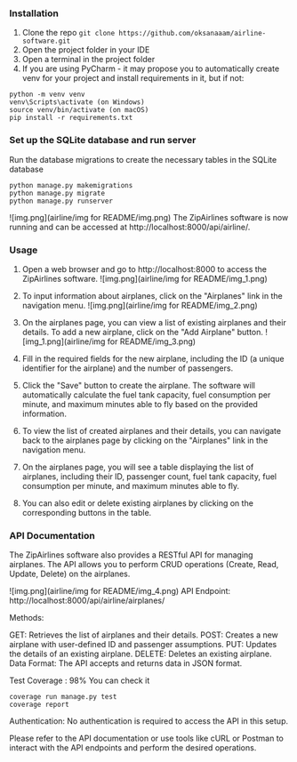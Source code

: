 
### Installation

1. Clone the repo
`git clone https://github.com/oksanaaam/airline-software.git`
2. Open the project folder in your IDE
3. Open a terminal in the project folder
4. If you are using PyCharm - it may propose you to automatically create venv for your project and install requirements in it, but if not:
```
python -m venv venv
venv\Scripts\activate (on Windows)
source venv/bin/activate (on macOS)
pip install -r requirements.txt
```


### Set up the SQLite database and run server
Run the database migrations to create the necessary tables in the SQLite database
```
python manage.py makemigrations
python manage.py migrate
python manage.py runserver
```
![img.png](airline/img for README/img.png)
The ZipAirlines software is now running and can be accessed at http://localhost:8000/api/airline/.


### Usage
1. Open a web browser and go to http://localhost:8000 to access the ZipAirlines software.
![img.png](airline/img for README/img_1.png)
2. To input information about airplanes, click on the "Airplanes" link in the navigation menu.
![img.png](airline/img for README/img_2.png)

3. On the airplanes page, you can view a list of existing airplanes and their details. To add a new airplane, click on the "Add Airplane" button.
![img_1.png](airline/img for README/img_3.png)
4. Fill in the required fields for the new airplane, including the ID (a unique identifier for the airplane) and the number of passengers.

5. Click the "Save" button to create the airplane. The software will automatically calculate the fuel tank capacity, fuel consumption per minute, and maximum minutes able to fly based on the provided information.

6. To view the list of created airplanes and their details, you can navigate back to the airplanes page by clicking on the "Airplanes" link in the navigation menu.

7. On the airplanes page, you will see a table displaying the list of airplanes, including their ID, passenger count, fuel tank capacity, fuel consumption per minute, and maximum minutes able to fly.

8. You can also edit or delete existing airplanes by clicking on the corresponding buttons in the table.

### API Documentation
The ZipAirlines software also provides a RESTful API for managing airplanes. The API allows you to perform CRUD operations (Create, Read, Update, Delete) on the airplanes.

![img.png](airline/img for README/img_4.png)
API Endpoint: http://localhost:8000/api/airline/airplanes/

Methods:

GET: Retrieves the list of airplanes and their details.
POST: Creates a new airplane with user-defined ID and passenger assumptions.
PUT: Updates the details of an existing airplane.
DELETE: Deletes an existing airplane.
Data Format: The API accepts and returns data in JSON format.


Test Coverage : 98%
You can check it 
```
coverage run manage.py test
coverage report
```

Authentication: No authentication is required to access the API in this setup.

Please refer to the API documentation or use tools like cURL or Postman to interact with the API endpoints and perform the desired operations.